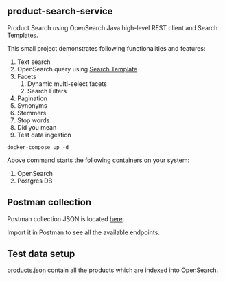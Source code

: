 ## product-search-service

Product Search using OpenSearch Java high-level REST client and Search Templates.

This small project demonstrates following functionalities and features:

1. Text search
2. OpenSearch query using [Search Template](./src/main/resources/mustache-template/text-search-template.mustache)
2. Facets
   1. Dynamic multi-select facets
   2. Search Filters
3. Pagination
4. Synonyms
5. Stemmers
6. Stop words
7. Did you mean
8. Test data ingestion

```shell
docker-compose up -d
```

Above command starts the following containers on your system:

1. OpenSearch
2. Postgres DB

## Postman collection

Postman collection JSON is located [here](./src/main/resources/product_catalog/postman_collection.json "Postman Collection").

Import it in Postman to see all the available endpoints.

## Test data setup

[products.json](./src/main/resources/products.json "Products") contain all the products which are indexed into OpenSearch.
